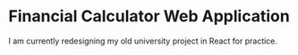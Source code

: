 # Financial Calculator Web Application
I am currently redesigning my old university project in React for practice.